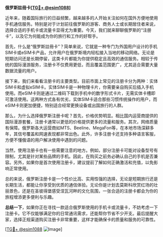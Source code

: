 **俄罗斯註冊卡[[TG💪+ @esim1088](https://t.me/s/esim1088)]**

近年来，随着国际旅行的日益频繁，越来越多的人开始关注如何在国外方便地使用手机通信服务。特别是对于计划前往俄罗斯的游客、商务人士或长期居住者来说，选择合适的手机卡或流量卡显得尤为重要。今天，我们就来聊聊俄罗斯的“注册卡”，以及它为何能成为你的旅行和工作的好帮手。

首先，什么是“俄罗斯註冊卡”？简单来说，它就是一种专门为外国用户设计的手机SIM卡或eSIM卡产品，允许用户在俄罗斯境内轻松接入当地的移动网络。无论是短期访问还是长期停留，这类卡片都能为你提供稳定且高效的通信服务。相较于传统的国际漫游服务，注册卡不仅费用更低，而且覆盖范围更广，尤其适合需要大量数据流量的用户。

接下来，我们来看看注册卡的主要类型。目前市面上常见的注册卡分为两种：实体SIM卡和虚拟eSIM卡。实体SIM卡是一种物理卡片，你需要亲自购买后插入手机使用。而eSIM卡则是通过二维码下载到手机中的数字形式卡片，无需实体卡槽即可激活使用。这两种方式各有优劣，实体SIM卡适合那些习惯传统操作的用户，而eSIM卡则更加便捷，特别适合经常更换设备或出国旅行的人群。

那么，为什么选择俄罗斯注册卡呢？首先，价格优势明显。相比国内运营商提供的国际漫游套餐，注册卡通常以更低的价格提供更多的流量和服务。其次，网络质量有保障。俄罗斯各大运营商如MTS、Beeline、MegaFon等，在本地市场深耕多年，其信号覆盖和网速表现都非常出色。此外，许多注册卡还支持多种语言客服，方便不懂俄语的用户解决使用中遇到的问题。

当然，使用注册卡也有一些需要注意的地方。例如，部分注册卡可能对设备型号有限制，尤其是针对某些品牌的手机。因此，在购买之前务必确认自己的手机是否兼容。另外，如果你是首次使用注册卡，建议提前了解如何正确激活和充值，以免影响正常使用。

总的来说，俄罗斯注册卡是一个性价比高、实用性强的选择，无论是短期旅行还是长期生活，都能让你享受到优质的通信体验。无论你是计划去莫斯科欣赏红场的壮丽景色，还是在圣彼得堡感受涅瓦河畔的文化氛围，一张合适的注册卡都会为你的旅程增添更多便利与乐趣。

**总结一下**，如果你正在寻找一款适合俄罗斯使用的手机卡或流量卡，不妨考虑一下注册卡。它不仅能够满足你的日常通讯需求，还能帮你节省不少开支。最后提醒大家，选择正规渠道购买注册卡非常重要，这样才能确保卡的质量和服务的可靠性。

[[TG💪+ @esim1088](https://t.me/s/esim1088) ![Image](https://i.postimg.cc/4NQfJmqS/Snipaste-2025-05-13-00-14-12.png)]